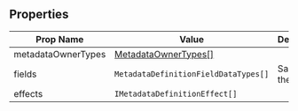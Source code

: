 ## Properties

| Prop Name | Value | Description |
| --------------------- | ------ | ------------------- |
| metadataOwnerTypes | [MetadataOwnerTypes[]](/The%20Plugin%%20Core/Metadata%20Plugin/MetadataOwnerTypes.md) | |
| fields | `MetadataDefinitionFieldDataTypes[]` | Same with these |
| effects | `IMetadataDefinitionEffect[]` |  |
